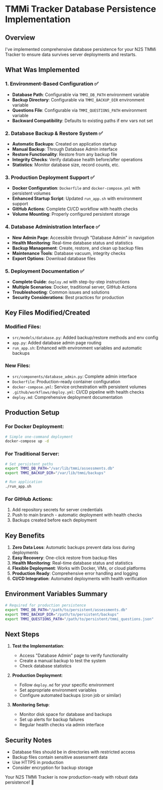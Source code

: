 # TMMi Tracker Database Persistence Implementation
## Overview

I've implemented comprehensive database persistence for your N2S TMMi Tracker to ensure data survives server deployments and restarts.
## What Was Implemented

### 1. Environment-Based Configuration ✅
- **Database Path**: Configurable via `TMMI_DB_PATH` environment variable
- **Backup Directory**: Configurable via `TMMI_BACKUP_DIR` environment variable
- **Questions File**: Configurable via `TMMI_QUESTIONS_PATH` environment variable
- **Backward Compatibility**: Defaults to existing paths if env vars not set

### 2. Database Backup & Restore System ✅
- **Automatic Backups**: Created on application startup
- **Manual Backup**: Through Database Admin interface
- **Restore Functionality**: Restore from any backup file
- **Integrity Checks**: Verify database health before/after operations
- **Statistics**: Monitor database size, record counts, etc.

### 3. Production Deployment Support ✅
- **Docker Configuration**: `Dockerfile` and `docker-compose.yml` with persistent volumes
- **Enhanced Startup Script**: Updated `run_app.sh` with environment support
- **GitHub Actions**: Complete CI/CD workflow with health checks
- **Volume Mounting**: Properly configured persistent storage

### 4. Database Administration Interface ✅
- **New Admin Page**: Accessible through "Database Admin" in navigation
- **Health Monitoring**: Real-time database status and statistics
- **Backup Management**: Create, restore, and clean up backup files
- **Maintenance Tools**: Database vacuum, integrity checks
- **Export Options**: Download database files

### 5. Deployment Documentation ✅
- **Complete Guide**: `deploy.md` with step-by-step instructions
- **Multiple Scenarios**: Docker, traditional server, GitHub Actions
- **Troubleshooting**: Common issues and solutions
- **Security Considerations**: Best practices for production
## Key Files Modified/Created

### Modified Files:
- `src/models/database.py`: Added backup/restore methods and env config
- `app.py`: Added database admin page routing
- `run_app.sh`: Enhanced with environment variables and automatic backups

### New Files:
- `src/components/database_admin.py`: Complete admin interface
- `Dockerfile`: Production-ready container configuration
- `docker-compose.yml`: Service orchestration with persistent volumes
- `.github/workflows/deploy.yml`: CI/CD pipeline with health checks
- `deploy.md`: Comprehensive deployment documentation
## Production Setup

### For Docker Deployment:

```bash
# Simple one-command deployment
docker-compose up -d

```
### For Traditional Server:

```bash
# Set persistent paths
export TMMI_DB_PATH="/var/lib/tmmi/assessments.db"
export TMMI_BACKUP_DIR="/var/lib/tmmi/backups"

# Run application
./run_app.sh

```
### For GitHub Actions:
1. Add repository secrets for server credentials
2. Push to main branch - automatic deployment with health checks
3. Backups created before each deployment
## Key Benefits

1. **Zero Data Loss**: Automatic backups prevent data loss during deployments
2. **Easy Recovery**: One-click restore from backup files
3. **Health Monitoring**: Real-time database status and statistics
4. **Flexible Deployment**: Works with Docker, VMs, or cloud platforms
5. **Production Ready**: Comprehensive error handling and logging
6. **CI/CD Integration**: Automated deployments with health verification
## Environment Variables Summary
```bash
# Required for production persistence
export TMMI_DB_PATH="/path/to/persistent/assessments.db"
export TMMI_BACKUP_DIR="/path/to/persistent/backups"
export TMMI_QUESTIONS_PATH="/path/to/persistent/tmmi_questions.json"

```

## Next Steps

1. **Test the Implementation**:
   - Access "Database Admin" page to verify functionality
   - Create a manual backup to test the system
   - Check database statistics

2. **Production Deployment**:
   - Follow `deploy.md` for your specific environment
   - Set appropriate environment variables
   - Configure automated backups (cron job or similar)

3. **Monitoring Setup**:
   - Monitor disk space for database and backups
   - Set up alerts for backup failures
   - Regular health checks via admin interface
## Security Notes

- Database files should be in directories with restricted access
- Backup files contain sensitive assessment data
- Use HTTPS in production
- Consider encryption for backup storage

Your N2S TMMi Tracker is now production-ready with robust data persistence! 🚀